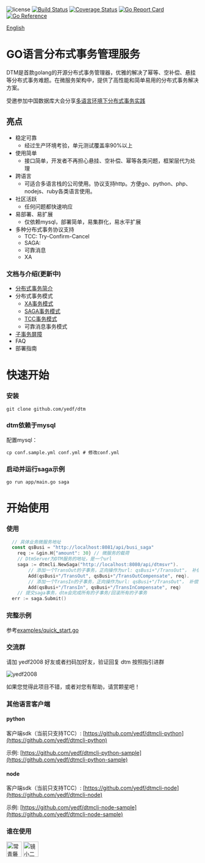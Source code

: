 ![license](https://img.shields.io/github/license/yedf/dtm)
[![Build Status](https://travis-ci.com/yedf/dtm.svg?branch=main)](https://travis-ci.com/yedf/dtm)
[![Coverage Status](https://coveralls.io/repos/github/yedf/dtm/badge.svg?branch=main)](https://coveralls.io/github/yedf/dtm?branch=main)
[![Go Report Card](https://goreportcard.com/badge/github.com/yedf/dtm)](https://goreportcard.com/report/github.com/yedf/dtm)
[![Go Reference](https://pkg.go.dev/badge/github.com/yedf/dtm.svg)](https://pkg.go.dev/github.com/yedf/dtm)

[English](https://github.com/yedf/dtm/blob/master/README-en.md)

# GO语言分布式事务管理服务
DTM是首款golang的开源分布式事务管理器，优雅的解决了幂等、空补偿、悬挂等分布式事务难题。在微服务架构中，提供了高性能和简单易用的分布式事务解决方案。

受邀参加中国数据库大会分享[多语言环境下分布式事务实践](http://dtcc.it168.com/yicheng.html#b9)
## 亮点

* 稳定可靠
  + 经过生产环境考验，单元测试覆盖率90%以上
* 使用简单
  + 接口简单，开发者不再担心悬挂、空补偿、幂等各类问题，框架层代为处理
* 跨语言
  + 可适合多语言栈的公司使用。协议支持http。方便go、python、php、nodejs、ruby各类语言使用。
* 社区活跃
  + 任何问题都快速响应
* 易部署、易扩展
  + 仅依赖mysql，部署简单，易集群化，易水平扩展
* 多种分布式事务协议支持
  + TCC: Try-Confirm-Cancel
  + SAGA:
  + 可靠消息
  + XA

### 文档与介绍(更新中)
  * [分布式事务简介](https://zhuanlan.zhihu.com/p/387487859)
  * 分布式事务模式
    - [XA事务模式](https://zhuanlan.zhihu.com/p/384756957)
    - [SAGA事务模式](https://zhuanlan.zhihu.com/p/385594256)
    - [TCC事务模式](https://zhuanlan.zhihu.com/p/388357329)
    - 可靠消息事务模式
  * [子事务屏障](https://zhuanlan.zhihu.com/p/388444465)
  * FAQ
  * 部署指南

# 快速开始
### 安装
`git clone github.com/yedf/dtm`
### dtm依赖于mysql

配置mysql：  

`cp conf.sample.yml conf.yml # 修改conf.yml`  

### 启动并运行saga示例
`go run app/main.go saga`

# 开始使用

### 使用
``` go
  // 具体业务微服务地址
  const qsBusi = "http://localhost:8081/api/busi_saga"
	req := &gin.H{"amount": 30} // 微服务的载荷
	// DtmServer为DTM服务的地址，是一个url
	saga := dtmcli.NewSaga("http://localhost:8080/api/dtmsvr").
		// 添加一个TransOut的子事务，正向操作为url: qsBusi+"/TransOut"， 补偿操作为url: qsBusi+"/TransOutCompensate"
		Add(qsBusi+"/TransOut", qsBusi+"/TransOutCompensate", req).
		// 添加一个TransIn的子事务，正向操作为url: qsBusi+"/TransOut"， 补偿操作为url: qsBusi+"/TransInCompensate"
		Add(qsBusi+"/TransIn", qsBusi+"/TransInCompensate", req)
	// 提交saga事务，dtm会完成所有的子事务/回滚所有的子事务
  err := saga.Submit()
```
### 完整示例
参考[examples/quick_start.go](./examples/quick_start.go)

### 交流群
请加 yedf2008 好友或者扫码加好友，验证回复 dtm 按照指引进群  

![yedf2008](http://service.ivydad.com/cover/dubbingb6b5e2c0-2d2a-cd59-f7c5-c6b90aceb6f1.jpeg)

如果您觉得此项目不错，或者对您有帮助，请赏颗星吧！

### 其他语言客户端

#### python

客户端sdk（当前只支持TCC）: [https://github.com/yedf/dtmcli-python](https://github.com/yedf/dtmcli-python)

示例: [https://github.com/yedf/dtmcli-python-sample](https://github.com/yedf/dtmcli-python-sample)

#### node

客户端sdk（当前只支持TCC）: [https://github.com/yedf/dtmcli-node](https://github.com/yedf/dtmcli-node)

示例: [https://github.com/yedf/dtmcli-node-sample](https://github.com/yedf/dtmcli-node-sample)

### 谁在使用
<div style='vertical-align: middle'>
    <img alt='常青藤爸爸' height='40'  src='https://www.ivydad.com/_nuxt/img/header-logo.2645ad5.png'  /img>
    <img alt='镜小二' height='40'  src='https://img.epeijing.cn/official-website/assets/logo.png'  /img>
</div>
